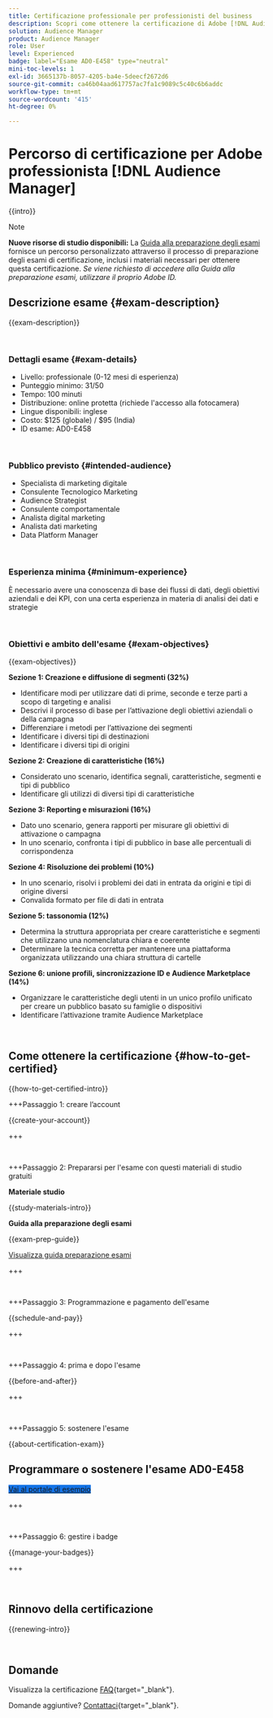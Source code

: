 ```yaml
---
title: Certificazione professionale per professionisti del business
description: Scopri come ottenere la certificazione di Adobe [!DNL Audience Manager] professionista di business.
solution: Audience Manager
product: Audience Manager
role: User
level: Experienced
badge: label="Esame AD0-E458" type="neutral"
mini-toc-levels: 1
exl-id: 3665137b-8057-4205-ba4e-5deecf2672d6
source-git-commit: ca46b04aad617757ac7fa1c9089c5c40c6b6addc
workflow-type: tm+mt
source-wordcount: '415'
ht-degree: 0%

---
```


# Percorso di certificazione per Adobe professionista [!DNL Audience Manager]

{{intro}}

>[!NOTE]
>
>**Nuove risorse di studio disponibili:** La [Guida alla preparazione degli esami](https://app.rockinfo.com/courses/245) fornisce un percorso personalizzato attraverso il processo di preparazione degli esami di certificazione, inclusi i materiali necessari per ottenere questa certificazione. _Se viene richiesto di accedere alla Guida alla preparazione esami, utilizzare il proprio Adobe ID._

## Descrizione esame {#exam-description}

{{exam-description}}

<br>

### Dettagli esame {#exam-details}

* Livello: professionale (0-12 mesi di esperienza)
* Punteggio minimo: 31/50
* Tempo: 100 minuti
* Distribuzione: online protetta (richiede l&#39;accesso alla fotocamera)
* Lingue disponibili: inglese
* Costo: $125 (globale) / $95 (India)
* ID esame: AD0-E458

<br>

### Pubblico previsto {#intended-audience}

* Specialista di marketing digitale
* Consulente Tecnologico Marketing
* Audience Strategist
* Consulente comportamentale
* Analista digital marketing
* Analista dati marketing
* Data Platform Manager

<br>

### Esperienza minima {#minimum-experience}

È necessario avere una conoscenza di base dei flussi di dati, degli obiettivi aziendali e dei KPI, con una certa esperienza in materia di analisi dei dati e strategie

<br>

### Obiettivi e ambito dell&#39;esame {#exam-objectives}

{{exam-objectives}}

**Sezione 1: Creazione e diffusione di segmenti (32%)**

* Identificare modi per utilizzare dati di prime, seconde e terze parti a scopo di targeting e analisi
* Descrivi il processo di base per l’attivazione degli obiettivi aziendali o della campagna
* Differenziare i metodi per l’attivazione dei segmenti
* Identificare i diversi tipi di destinazioni
* Identificare i diversi tipi di origini

**Sezione 2: Creazione di caratteristiche (16%)**

* Considerato uno scenario, identifica segnali, caratteristiche, segmenti e tipi di pubblico
* Identificare gli utilizzi di diversi tipi di caratteristiche

**Sezione 3: Reporting e misurazioni (16%)**

* Dato uno scenario, genera rapporti per misurare gli obiettivi di attivazione o campagna
* In uno scenario, confronta i tipi di pubblico in base alle percentuali di corrispondenza

**Sezione 4: Risoluzione dei problemi (10%)**

* In uno scenario, risolvi i problemi dei dati in entrata da origini e tipi di origine diversi
* Convalida formato per file di dati in entrata

**Sezione 5: tassonomia (12%)**

* Determina la struttura appropriata per creare caratteristiche e segmenti che utilizzano una nomenclatura chiara e coerente
* Determinare la tecnica corretta per mantenere una piattaforma organizzata utilizzando una chiara struttura di cartelle

**Sezione 6: unione profili, sincronizzazione ID e Audience Marketplace (14%)**

* Organizzare le caratteristiche degli utenti in un unico profilo unificato per creare un pubblico basato su famiglie o dispositivi
* Identificare l’attivazione tramite Audience Marketplace

<br>

## Come ottenere la certificazione {#how-to-get-certified}

{{how-to-get-certified-intro}}

+++Passaggio 1: creare l’account

{{create-your-account}}

+++

<br>

+++Passaggio 2: Prepararsi per l&#39;esame con questi materiali di studio gratuiti

**Materiale studio**

{{study-materials-intro}}

**Guida alla preparazione degli esami**

{{exam-prep-guide}}

[Visualizza guida preparazione esami](https://app.rockinfo.com/courses/245)

+++

<br>

+++Passaggio 3: Programmazione e pagamento dell&#39;esame

{{schedule-and-pay}}

+++

<br>

+++Passaggio 4: prima e dopo l&#39;esame

{{before-and-after}}

+++

<br>

+++Passaggio 5: sostenere l&#39;esame

{{about-certification-exam}}

## Programmare o sostenere l&#39;esame AD0-E458

<a href="https://www.certmetrics.com/adobe/candidate/examity_sso.aspx?eid=AD0-E458" target="_blank" class="spectrum-Button spectrum-Button--fill spectrum-Button--accent spectrum-Button--sizeM is-margin-bottom-big-big at-element-click-tracking" style="background-color:#1473E6">

<span class="spectrum-Button-label has-no-wrap">
   Vai al portale di esempio
</span>
</a>

+++

<br>

+++Passaggio 6: gestire i badge

{{manage-your-badges}}

+++

<br>

## Rinnovo della certificazione

{{renewing-intro}}

<br>

## Domande

Visualizza la certificazione [FAQ](https://experienceleague.adobe.com/docs/certification/certification/faq.html){target="_blank"}.

Domande aggiuntive? [Contattaci](mailto:certif@adobe.com){target="_blank"}.

